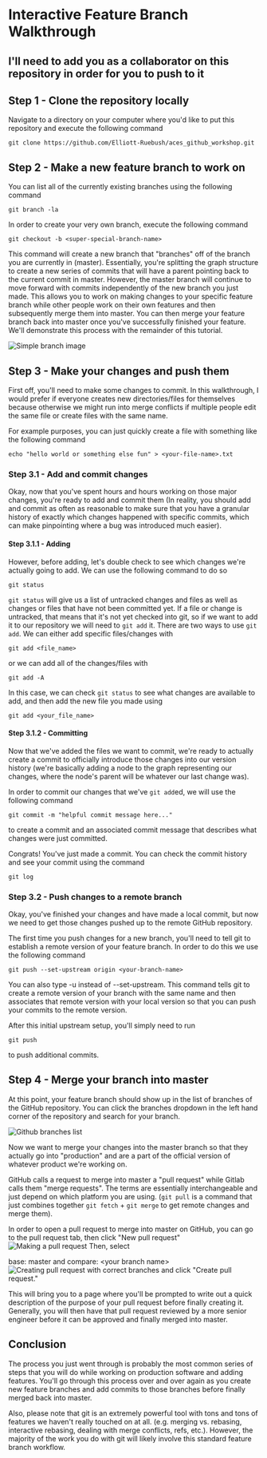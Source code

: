 # Interactive Feature Branch Walkthrough

## I'll need to add you as a collaborator on this repository in order for you to push to it

## Step 1 - Clone the repository locally
Navigate to a directory on your computer where you'd like to put this repository and execute the following command
```
git clone https://github.com/Elliott-Ruebush/aces_github_workshop.git
```

## Step 2 - Make a new feature branch to work on
You can list all of the currently existing branches using the following command
```
git branch -la
```
In order to create your very own branch, execute the following command
```
git checkout -b <super-special-branch-name>
```
This command will create a new branch that "branches" off of the branch you are currently in (master). Essentially, you're splitting the graph structure to create a new series of commits that will have a parent pointing back to the current commit in master. However, the master branch will continue to move forward with commits independently of the new branch you just made. This allows you to work on making changes to your specific feature branch while other people work on their own features and then subsequently merge them into master. You can then merge your feature branch back into master once you've successfully finished your feature. We'll demonstrate this process with the remainder of this tutorial.

![Simple branch image](readme_images/Git-Branches-1.png)

## Step 3 - Make your changes and push them
First off, you'll need to make some changes to commit. In this walkthrough, I would prefer if everyone creates new directories/files for themselves because otherwise we might run into merge conflicts if multiple people edit the same file or create files with the same name. 

For example purposes, you can just quickly create a file with something like the following command
```
echo "hello world or something else fun" > <your-file-name>.txt
```

### Step 3.1 - Add and commit changes
Okay, now that you've spent hours and hours working on those major changes, you're ready to add and commit them (In reality, you should add and commit as often as reasonable to make sure that you have a granular history of exactly which changes happened with specific commits, which can make pinpointing where a bug was introduced much easier).

#### Step 3.1.1 - Adding
However, before adding, let's double check to see which changes we're actually going to add. We can use the following command to do so
```
git status
```
`git status` will give us a list of untracked changes and files as well as changes or files that have not been committed yet. If a file or change is untracked, that means that it's not yet checked into git, so if we want to add it to our repository we will need to `git add` it. 
There are two ways to use `git add`. We can either add specific files/changes with 
```
git add <file_name>
```
or we can add all of the changes/files with
```
git add -A
```

In this case, we can check `git status` to see what changes are available to add, and then add the new file you made using 
```
git add <your_file_name>
```

#### Step 3.1.2 - Committing
Now that we've added the files we want to commit, we're ready to actually create a commit to officially introduce those changes into our version history (we're basically adding a node to the graph representing our changes, where the node's parent will be whatever our last change was).

In order to commit our changes that we've `git add`ed, we will use the following command
```
git commit -m "helpful commit message here..."
```
to create a commit and an associated commit message that describes what changes were just committed. 

Congrats! You've just made a commit. You can check the commit history and see your commit using the command
```
git log
```

### Step 3.2 - Push changes to a remote branch
Okay, you've finished your changes and have made a local commit, but now we need to get those changes pushed up to the remote GitHub repository. 

The first time you push changes for a new branch, you'll need to tell git to establish a remote version of your feature branch. In order to do this we use the following command
```
git push --set-upstream origin <your-branch-name>
```
You can also type -u instead of --set-upstream. This command tells git to create a remote version of your branch with the same name and then associates that remote version with your local version so that you can push your commits to the remote version.

After this initial upstream setup, you'll simply need to run
```
git push
```
to push additional commits.

## Step 4 - Merge your branch into master
At this point, your feature branch should show up in the list of branches of the GitHub repository. You can click the branches dropdown in the left hand corner of the repository and search for your branch.

![Github branches list](readme_images/Branches_Screenshot.png)

Now we want to merge your changes into the master branch so that they actually go into "production" and are a part of the official version of whatever product we're working on. 

GitHub calls a request to merge into master a "pull request" while Gitlab calls them "merge requests". The terms are essentially interchangeable and just depend on which platform you are using. (`git pull` is a command that just combines together `git fetch` + `git merge` to get remote changes and merge them).

In order to open a pull request to merge into master on GitHub, you can go to the pull request tab, then click "New pull request" 
![Making a pull request](readme_images/New_PR.png)
Then, select 

base: master and compare: \<your branch name\>
![Creating pull request with correct branches](readme_images/PR_Branches.png)
and click "Create pull request."

This will bring you to a page where you'll be prompted to write out a quick description of the purpose of your pull request before finally creating it. Generally, you will then have that pull request reviewed by a more senior engineer before it can be approved and finally merged into master.


## Conclusion
The process you just went through is probably the most common series of steps that you will do while working on production software and adding features. You'll go through this process over and over again as you create new feature branches and add commits to those branches before finally merged back into master. 

Also, please note that git is an extremely powerful tool with tons and tons of features we haven't really touched on at all. (e.g. merging vs. rebasing, interactive rebasing, dealing with merge conflicts, refs, etc.). However, the majority of the work you do with git will likely involve this standard feature branch workflow.  
